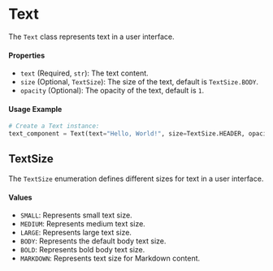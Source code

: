 # Text

The `Text` class represents text in a user interface.

#### Properties

- `text` (Required, `str`): The text content.
- `size` (Optional, `TextSize`): The size of the text, default is `TextSize.BODY`.
- `opacity` (Optional): The opacity of the text, default is `1`.

#### Usage Example

```python
# Create a Text instance:
text_component = Text(text="Hello, World!", size=TextSize.HEADER, opacity=0.8)
```

## TextSize

The `TextSize` enumeration defines different sizes for text in a user interface.

#### Values

- `SMALL`: Represents small text size.
- `MEDIUM`: Represents medium text size.
- `LARGE`: Represents large text size.
- `BODY`: Represents the default body text size.
- `BOLD`: Represents bold body text size.
- `MARKDOWN`: Represents text size for Markdown content.
